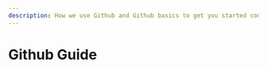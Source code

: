 ```yaml
---
description: How we use Github and Github basics to get you started contributing to Athens.
---
```


# Github Guide

